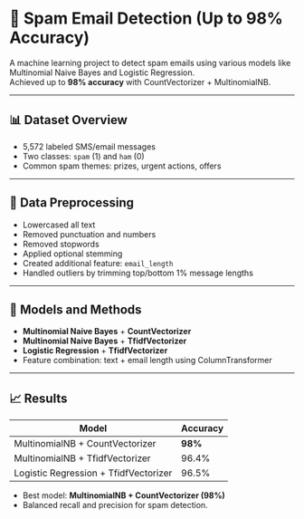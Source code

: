 # 📧 Spam Email Detection (Up to 98% Accuracy)

A machine learning project to detect spam emails using various models like Multinomial Naive Bayes and Logistic Regression.  
Achieved up to **98% accuracy** with CountVectorizer + MultinomialNB.

---

## 📊 Dataset Overview

- 5,572 labeled SMS/email messages
- Two classes: `spam` (1) and `ham` (0)
- Common spam themes: prizes, urgent actions, offers

---

## 🧹 Data Preprocessing

- Lowercased all text
- Removed punctuation and numbers
- Removed stopwords
- Applied optional stemming
- Created additional feature: `email_length`
- Handled outliers by trimming top/bottom 1% message lengths

---

## 🤖 Models and Methods

- **Multinomial Naive Bayes** + **CountVectorizer**
- **Multinomial Naive Bayes** + **TfidfVectorizer**
- **Logistic Regression** + **TfidfVectorizer**
- Feature combination: text + email length using ColumnTransformer

---

## 📈 Results

| Model | Accuracy |
|-------|----------|
| MultinomialNB + CountVectorizer | **98%** |
| MultinomialNB + TfidfVectorizer | 96.4% |
| Logistic Regression + TfidfVectorizer | 96.5% |

- Best model: **MultinomialNB + CountVectorizer (98%)**
- Balanced recall and precision for spam detection.
